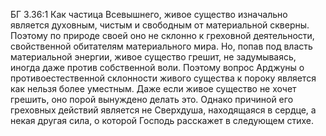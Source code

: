 БГ 3.36:1	Как частица Всевышнего, живое существо изначально является духовным, чистым и свободным от материальной скверны. Поэтому по природе своей оно не склонно к греховной деятельности, свойственной обитателям материального мира. Но, попав под власть материальной энергии, живое существо грешит, не задумываясь, иногда даже против собственной воли. Поэтому вопрос Арджуны о противоестественной склонности живого существа к пороку является как нельзя более уместным. Даже если живое существо не хочет грешить, оно порой вынуждено делать это. Однако причиной его греховных действий является не Сверхдуша, находящаяся в сердце, а некая другая сила, о которой Господь расскажет в следующем стихе.